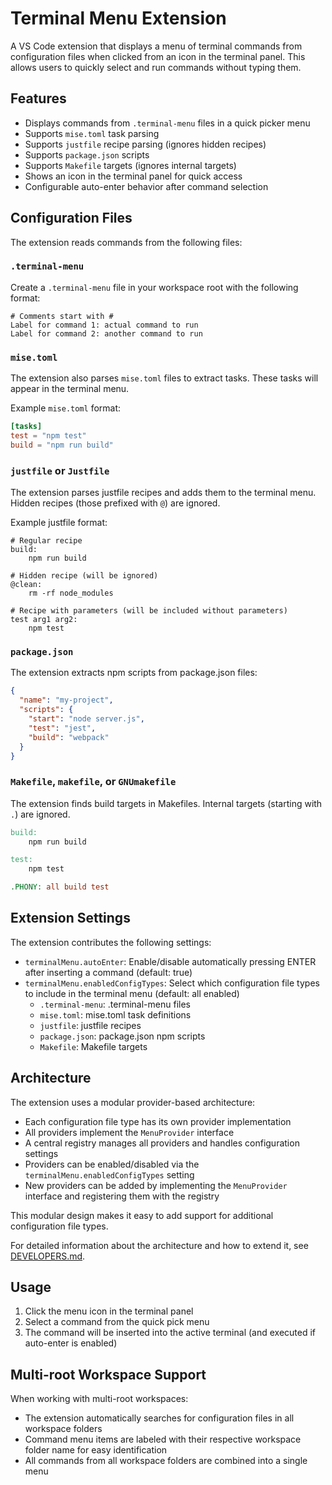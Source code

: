 # Terminal Menu Extension

A VS Code extension that displays a menu of terminal commands from configuration files when clicked from an icon in the terminal panel. This allows users to quickly select and run commands without typing them.

## Features

- Displays commands from `.terminal-menu` files in a quick picker menu
- Supports `mise.toml` task parsing
- Supports `justfile` recipe parsing (ignores hidden recipes)
- Supports `package.json` scripts
- Supports `Makefile` targets (ignores internal targets)
- Shows an icon in the terminal panel for quick access
- Configurable auto-enter behavior after command selection

## Configuration Files

The extension reads commands from the following files:

### `.terminal-menu`

Create a `.terminal-menu` file in your workspace root with the following format:
```
# Comments start with #
Label for command 1: actual command to run
Label for command 2: another command to run
```

### `mise.toml`

The extension also parses `mise.toml` files to extract tasks. These tasks will appear in the terminal menu.

Example `mise.toml` format:
```toml
[tasks]
test = "npm test"
build = "npm run build"
```

### `justfile` or `Justfile`

The extension parses justfile recipes and adds them to the terminal menu. Hidden recipes (those prefixed with `@`) are ignored.

Example justfile format:
```
# Regular recipe
build:
    npm run build

# Hidden recipe (will be ignored)
@clean:
    rm -rf node_modules

# Recipe with parameters (will be included without parameters)
test arg1 arg2:
    npm test
```

### `package.json`

The extension extracts npm scripts from package.json files:

```json
{
  "name": "my-project",
  "scripts": {
    "start": "node server.js",
    "test": "jest",
    "build": "webpack"
  }
}
```

### `Makefile`, `makefile`, or `GNUmakefile`

The extension finds build targets in Makefiles. Internal targets (starting with `.`) are ignored.

```makefile
build:
	npm run build

test:
	npm test

.PHONY: all build test
```

## Extension Settings

The extension contributes the following settings:

* `terminalMenu.autoEnter`: Enable/disable automatically pressing ENTER after inserting a command (default: true)
* `terminalMenu.enabledConfigTypes`: Select which configuration file types to include in the terminal menu (default: all enabled)
  * `.terminal-menu`: .terminal-menu files
  * `mise.toml`: mise.toml task definitions
  * `justfile`: justfile recipes
  * `package.json`: package.json npm scripts
  * `Makefile`: Makefile targets

## Architecture

The extension uses a modular provider-based architecture:

- Each configuration file type has its own provider implementation
- All providers implement the `MenuProvider` interface
- A central registry manages all providers and handles configuration settings
- Providers can be enabled/disabled via the `terminalMenu.enabledConfigTypes` setting
- New providers can be added by implementing the `MenuProvider` interface and registering them with the registry

This modular design makes it easy to add support for additional configuration file types.

For detailed information about the architecture and how to extend it, see [DEVELOPERS.md](DEVELOPERS.md).

## Usage

1. Click the menu icon in the terminal panel
2. Select a command from the quick pick menu
3. The command will be inserted into the active terminal (and executed if auto-enter is enabled)

## Multi-root Workspace Support

When working with multi-root workspaces:

- The extension automatically searches for configuration files in all workspace folders
- Command menu items are labeled with their respective workspace folder name for easy identification
- All commands from all workspace folders are combined into a single menu

